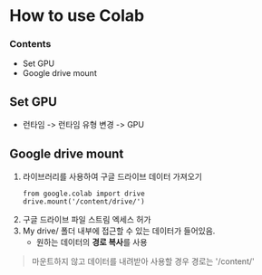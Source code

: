 # How to use Colab
### Contents
* Set GPU
* Google drive mount

## Set GPU
* 런타임 -> 런타임 유형 변경 -> GPU

## Google drive mount
1. 라이브러리를 사용하여 구글 드라이브 데이터 가져오기
    ```
    from google.colab import drive
    drive.mount('/content/drive/')
    ```
2. 구글 드라이브 파일 스트림 엑세스 허가
3. My drive/ 폴더 내부에 접근할 수 있는 데이터가 들어있음.
    - 원하는 데이터의 **경로 복사**를 사용

> 마운트하지 않고 데이터를 내려받아 사용할 경우 경로는 '/content/'
